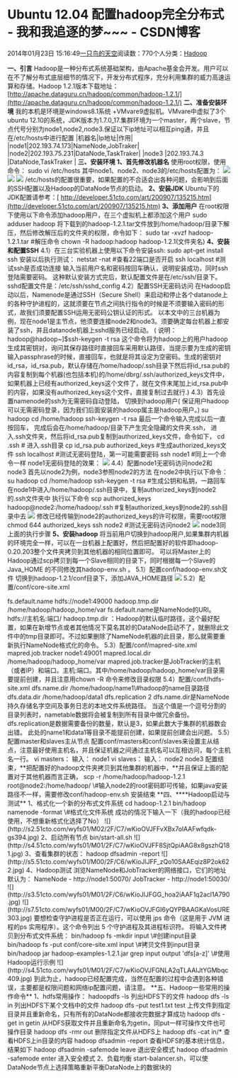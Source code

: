 
# Ubuntu 12.04 配置hadoop完全分布式 - 我和我追逐的梦~~~ - CSDN博客


2014年01月23日 15:16:49[一只鸟的天空](https://me.csdn.net/heyongluoyao8)阅读数：770个人分类：[Hadoop																](https://blog.csdn.net/heyongluoyao8/article/category/1773173)


**一、引言**
Hadoop是一种分布式系统基础架构，由Apache基金会开发。用户可以在不了解分布式底层细节的情况下，开发分布式程序，充分利用集群的威力高速运算和存储。Hadoop 1.2.1版本下载地址：[http://apache.dataguru.cn/hadoop/common/hadoop-1.2.1/](http://apache.dataguru.cn/hadoop/common/hadoop-1.2.1/)
**二、准备安装环境**
我的本机是环境是windows8.1系统 +VMvare9虚拟机。VMvare中虚拟了3个ubuntu 12.10的系统，JDK版本为1.7.0_17.集群环境为一个master，两个slave，节点代号分别为node1,node2,node3.保证以下ip地址可以相互ping通，并且在/etc/hosts中进行配置
|机器名|Ip地址|作用|
|node1|202.193.74.173|NameNode,JobTraker|
|node2|202.193.75.231|DataNode,TaskTraker|
|node3
|202.193.74.3
|DataNode,TaskTraker
|
**三、安装环境**
**1、首先修改机器名**
使用root权限，使用命令：
sudo vi /etc/hosts
其中node1、node2、node3的/etc/hosts配置为：
![](http://s8.51cto.com/wyfs01/M02/2F/C6/wKioOVJE_Z3isZk3AACSnD_3lbE523.jpg)
![](http://s4.51cto.com/wyfs01/M01/2F/C5/wKioJlJE_cHBvXxjAACIoNvqn2w635.jpg)
![](http://s9.51cto.com/wyfs01/M02/2F/C5/wKioJlJE_dmTs7O0AACJAuPXJ4o740.jpg)
/etc/hosts的配置很重要，如果配置的不合适会出各种问题，会影响到后面的SSH配置以及Hadoop的DataNode节点的启动。
**2、安装JDK**
Ubuntu下的JDK配置请参考：[
http://developer.51cto.com/art/200907/135215.htm](http://developer.51cto.com/art/200907/135215.htm)
**3、添加用户**
在root权限下使用以下命令添加hadoop用户，在三个虚拟机上都添加这个用户
sudo adduser hadoop
将下载到的hadoop-1.2.1.tar文件放到/home/hadoop/目录下解压，然后修改解压后的文件夹的权限，命令如下：
sudo tar -xvzf hadoop-1.2.1.tar \#解压命令
chown -R hadoop:hadoop hadoop-1.2.1(文件夹名)
**4、安装和配置SSH**
4.1）在三台实验机器上使用以下命令安装ssh:
sudo apt-get install ssh
安装以后执行测试：
netstat -nat  \#查看22端口是否开启
ssh localhost \#测试ssh是否成功连接
输入当前用户名和密码按回车确认，说明安装成功，同时ssh登陆需要密码。
这种默认安装方式完后，默认配置文件是在/etc/ssh/目录下。sshd配置文件是：/etc/ssh/sshd_config
4.2）配置SSH无密码访问
在Hadoop启动以后，Namenode是通过SSH（Secure Shell）来启动和停止各个datanode上的各种守护进程的，这就须要在节点之间执行指令的时候是不须要输入密码的形式，故我们须要配置SSH运用无密码公钥认证的形式。
以本文中的三台机器为例，现在node1是主节点，他须要连接node2和node3。须要确定每台机器上都安装了ssh，并且datanode机器上sshd服务已经启动。
( 说明：hadoop@hadoop~]$ssh-keygen -t rsa
这个命令将为hadoop上的用户hadoop生成其密钥对，询问其保存路径时直接回车采用默认路径，当提示要为生成的密钥输入passphrase的时候，直接回车，也就是将其设定为空密码。生成的密钥对id_rsa，id_rsa.pub，默认存储在/home/hadoop/.ssh目录下然后将id_rsa.pub的内容复制到每个机器(也包括本机)的/home/dbrg/.ssh/authorized_keys文件中，如果机器上已经有authorized_keys这个文件了，就在文件末尾加上id_rsa.pub中的内容，如果没有authorized_keys这个文件，直接复制过去就行.)
4.3）首先设置namenode的ssh为无需密码自动登陆，
切换到hadoop用户( 保证用户hadoop可以无需密码登录，因为我们后面安装的hadoop属主是hadoop用户。)
su hadoop
cd /home/hadoop
ssh-keygen -t rsa
最后一个命令输入完成以后一直按回车，
完成后会在/home/hadoop/目录下产生完全隐藏的文件夹.ssh，
进入.ssh文件夹，然后将id_rsa.pub复制到authorized_keys文件，命令如下，
cd .ssh \# 进入.ssh目录
cp id_rsa.pub authorized_keys \#生成authorized_keys文件
ssh localhost  \#测试无密码登陆，第一可能需要密码
ssh node1 \#同上一个命令一样
node1无密码登陆的效果：
![](http://s2.51cto.com/wyfs01/M02/2F/C7/wKioOVJFErjyXB_3AABc8T-_gqs871.jpg)
4.4）配置node1无密码访问node2和node3
首先以node2为例，node3参照node2的方法
在node2中执行以下命令：
su hadoop
cd /home/hadoop
ssh-keygen -t rsa \#生成公钥和私钥，一路回车
在node1中进入/home/hadoop/.ssh目录中，复制authorized_keys到node2的.ssh文件夹中
执行以下命令
scp authorized_keys hadoop@node2:/home/hadoop/.ssh \#复制authorized_keys到node2的.ssh目录中去
![](http://s2.51cto.com/wyfs01/M01/2F/C7/wKioOVJFE4Wjsf0aAACX4dHjkCQ564.jpg)
修改已经传输到node2的authorized_keys的许可权限，需要root权限
chmod 644 authorized_keys
ssh node2 \#测试无密码访问node2
![](http://s8.51cto.com/wyfs01/M02/2F/C5/wKioJlJFFAuzVFVIAABVod_Td9Y567.jpg)
node3同上面的执行步骤
**5、安装hadoop**
将当前用户切换到hadoop用户,如果集群内机器的环境完全一样，可以在一台机器上配置好，然后把配置好的软件即hadoop-0.20.203整个文件夹拷贝到其他机器的相同位置即可。 可以将Master上的Hadoop通过scp拷贝到每一个Slave相同的目录下，同时根据每一个Slave的Java_HOME 的不同修改其hadoop-env.sh 。
5.1）配置conf/hadoop-env.sh文件
切换到hadoop-1.2.1/conf目录下，添加JAVA_HOME路径
![](http://s7.51cto.com/wyfs01/M00/2F/C7/wKioOVJFFRHCTeeEAADEygI3uog971.jpg)
5.2）配置/conf/core-site.xml
<?xmlversion="1.0"?>
<?xml-stylesheettype="text/xsl"href="configuration.xsl"?>
<configuration>
<property>
<name>fs.default.name</name>
<value>hdfs://node1:49000</value>
</property>
<property>
<name>hadoop.tmp.dir</name>
<value>/home/hadoop/hadoop_home/var</value>
</property>
</configuration>
fs.default.name是NameNode的URI。hdfs://主机名:端口/
hadoop.tmp.dir ：Hadoop的默认临时路径，这个最好配置，如果在新增节点或者其他情况下莫名其妙的DataNode启动不了，就删除此文件中的tmp目录即可。不过如果删除了NameNode机器的此目录，那么就需要重新执行NameNode格式化的命令。
5.3）配置/conf/mapred-site.xml
<?xmlversionxmlversionxmlversionxmlversion="1.0"?>
<?xml-stylesheettypexml-stylesheettypexml-stylesheettypexml-stylesheettype="text/xsl"href="configuration.xsl"?>
<configuration>
<property>
<name>mapred.job.tracker</name>
<value>node1:49001</value>
</property>
<property>
<name>mapred.local.dir</name>
<value>/home/hadoop/hadoop_home/var</value>
</property>
</configuration>
mapred.job.tracker是JobTracker的主机（或者IP）和端口。主机:端口。其中/home/hadoop/hadoop_home/var目录需要提前创建，并且注意用chown -R 命令来修改目录权限
5.4）配置/conf/hdfs-site.xml
<?xmlversionxmlversionxmlversionxmlversion="1.0"?>
<?xml-stylesheettypexml-stylesheettypexml-stylesheettypexml-stylesheettype="text/xsl"href="configuration.xsl"?>
<configuration>
<property>
<name>dfs.name.dir</name>
<value>/home/hadoop/name1</value>\#hadoop的name目录路径
<description></description>
</property>
<property>
<name>dfs.data.dir</name>
<value>/home/hadoop/data1</value>
<description></description>
</property>
<property>
<name>dfs.replication</name>
<!-- 我们的集群又两个结点，所以rep两份 -->
<value>2</value>
</property>
</configuration>
dfs.name.dir是NameNode持久存储名字空间及事务日志的本地文件系统路径。 当这个值是一个逗号分割的目录列表时，nametable数据将会被复制到所有目录中做冗余备份。
dfs.replication是数据需要备份的数量，默认是3，如果此数大于集群的机器数会出错。
此处的name1和data1等目录不能提前创建，如果提前创建会出问题。
5.5）配置master和slaves主从节点
配置conf/masters和conf/slaves来设置主从结点，注意最好使用主机名，并且保证机器之间通过主机名可以互相访问，每个主机名一行。
vi masters：
输入：
node1
vi slaves：
输入：
node2
node3
配置结束，**把配置好的hadoop文件夹拷贝到其他集群的机器中，**并且保证上面的配置对于其他机器而言正确，
scp -r /home/hadoop/hadoop-1.2.1 root@node2:/home/hadoop/ \#输入node2的root密码即可传输，如果java安装路径不一样，需要修改conf/hadoop-env.sh
安装结束
**四、****Hadoop启动与测试**
1、格式化一个新的分布式文件系统
cd hadoop-1.2.1
bin/hadoop namenode -format \#格式化文件系统
成功的情况下输入一下（我的hadoop已经使用，不想重新格式化选择了No）
![](http://s2.51cto.com/wyfs01/M02/2F/C7/wKioOVJFFvXBx7olAAFwfqdk-gs394.jpg)
2、启动所有节点
bin/start-all.sh
![](http://s4.51cto.com/wyfs01/M01/2F/C7/wKioOVJFF8SjtQpiAAG8x8gszhQ181.jpg)
3、查看集群的状态：
hadoop dfsadmin -report
![](http://s5.51cto.com/wyfs01/M00/2F/C6/wKioJlJFF_zQo10SAAEqiz8P2ok622.jpg)
4、Hadoop测试
浏览NameNode和JobTracker的网络接口，它们的地址默认为：
NameNode - http://node1:50070/
JobTracker - http://node1:50030/
![](http://s3.51cto.com/wyfs01/M01/2F/C6/wKioJlJFGG_hoa2iAAF1q2acl1A790.jpg)
![](http://s7.51cto.com/wyfs01/M00/2F/C7/wKioOVJFGI6yQYPBAAGKaVosURE303.jpg)
要想检查守护进程是否正在运行，可以使用 jps 命令（这是用于 JVM 进程的ps 实用程序）。这个命令列出 5 个守护进程及其进程标识符。
将输入文件拷贝到分布式文件系统：
bin/hadoop fs -mkdir input \#创建input目录
bin/hadoop fs -put conf/core-site.xml input \#拷贝文件到input目录
bin/hadoop jar hadoop-examples-1.2.1.jar grep input output 'dfs[a-z]' \#使用Hadoop运行示例
![](http://s4.51cto.com/wyfs01/M01/2F/C7/wKioOVJFGNLA2qTLAAIJtYGMbqc409.jpg)
到此为止，hadoop已经配置完成，当然在配置的过程中会遇到各种错误，主要都是权限问题和网络ip配置问题，请注意。
**五、Hadoop一些常用的操作命令**
1、hdfs常用操作：
hadoopdfs -ls 列出HDFS下的文件
hadoop dfs -ls in 列出HDFS下某个文档中的文件
hadoop dfs -put test1.txt test 上传文件到指定目录并且重新命名，只有所有的DataNode都接收完数据才算成功
hadoop dfs -get in getin 从HDFS获取文件并且重新命名为getin，同put一样可操作文件也可操作目录
hadoop dfs -rmr out 删除指定文件从HDFS上
hadoop dfs -cat in/* 查看HDFS上in目录的内容
hadoop dfsadmin -report 查看HDFS的基本统计信息，结果如下
hadoop dfsadmin -safemode leave 退出安全模式
hadoop dfsadmin -safemode enter 进入安全模式
2、负载均衡
start-balancer.sh，可以使DataNode节点上选择策略重新平衡DataNode上的数据块的



